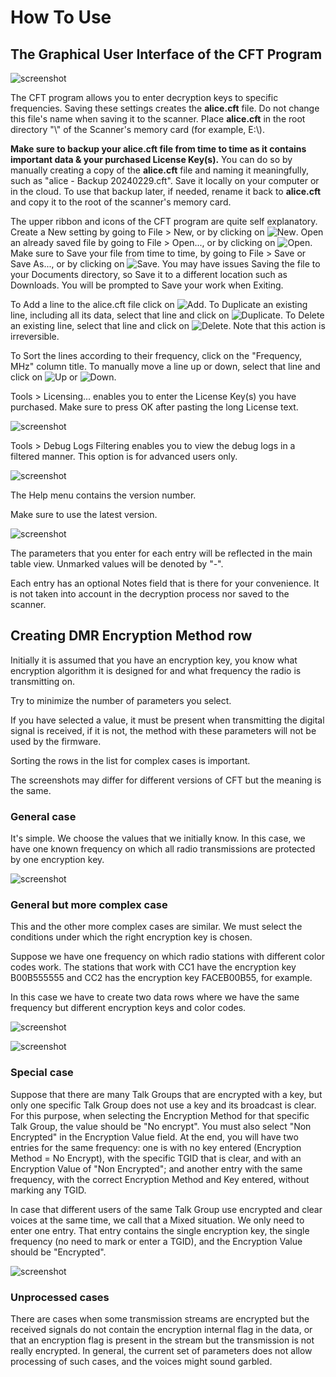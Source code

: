 # How To Use

## The Graphical User Interface of the CFT Program

![screenshot](img/man7.png)

The CFT program allows you to enter decryption keys to specific frequencies. Saving these settings creates the **alice.cft** file. Do not change this file's name when saving it to the scanner. Place **alice.cft** in the root directory "\\" of the Scanner's memory card (for example, E:\\).

**Make sure to backup your alice.cft file from time to time as it contains important data & your purchased License Key(s).** You can do so by manually creating a copy of the **alice.cft** file and naming it meaningfully, such as "alice - Backup 20240229.cft". Save it locally on your computer or in the cloud. To use that backup later, if needed, rename it back to **alice.cft** and copy it to the root of the scanner's memory card.

The upper ribbon and icons of the CFT program are quite self explanatory. 
Create a New setting by going to File > New, or by clicking on ![New](img/new.png).
Open an already saved file by going to File > Open..., or by clicking on ![Open](img/open.png).
Make sure to Save your file from time to time, by going to File > Save or Save As..., or by clicking on ![Save](img/save.png).
You may have issues Saving the file to your Documents directory, so Save it to a different location such as Downloads.
You will be prompted to Save your work when Exiting.

To Add a line to the alice.cft file click on ![Add](img/add.png).
To Duplicate an existing line, including all its data, select that line and click on ![Duplicate](img/duplicate.png).
To Delete an existing line, select that line and click on ![Delete](img/delete.png). Note that this action is irreversible.

To Sort the lines according to their frequency, click on the "Frequency, MHz" column title.
To manually move a line up or down, select that line and click on ![Up](img/up.png) or ![Down](img/down.png).

Tools > Licensing... enables you to enter the License Key(s) you have purchased. Make sure to press OK after pasting the long License text.

![screenshot](img/man4.png)

Tools > Debug Logs Filtering enables you to view the debug logs in a filtered manner. This option is for advanced users only.

![screenshot](img/man5.png)

The Help menu contains the version number.

Make sure to use the latest version.

![screenshot](img/man6.png)

The parameters that you enter for each entry will be reflected in the main table view. Unmarked values will be denoted by "-".

Each entry has an optional Notes field that is there for your convenience. It is not taken into account in the decryption process nor saved to the scanner.


## Creating DMR Encryption Method row

Initially it is assumed that you have an encryption key, you know what encryption algorithm it is designed for and what frequency the radio is transmitting on.

Try to minimize the number of parameters you select.

If you have selected a value, it must be present when transmitting the digital signal is received, if it is not, the method with these parameters will not be used by the firmware.

Sorting the rows in the list for complex cases is important.

The screenshots may differ for different versions of CFT but the meaning is the same.

### General case

It's simple. We choose the values that we initially know. In this case, we have one known frequency on which all radio transmissions are protected by one encryption key.

![screenshot](img/man0.png)

### General but more complex case

This and the other more complex cases are similar. We must select the conditions under which the right encryption key is chosen.

Suppose we have one frequency on which radio stations with different color codes work. The stations that work with CC1 have the encryption key B00B555555 and CC2 has the encryption key FACEB00B55, for example. 

In this case we have to create two data rows where we have the same frequency but different encryption keys and color codes.

![screenshot](img/man1.png)

![screenshot](img/man2.png)

### Special case

Suppose that there are many Talk Groups that are encrypted with a key, but only one specific Talk Group does not use a key and its broadcast is clear. For this purpose, when selecting the Encryption Method for that specific Talk Group, the value should be "No encrypt". You must also select "Non Encrypted" in the Encryption Value field. 
At the end, you will have two entries for the same frequency: 
one is with no key entered (Encryption Method = No Encrypt), with the specific TGID that is clear, and with an Encryption Value of "Non Encrypted"; 
and another entry with the same frequency, with the correct Encryption Method and Key entered, without marking any TGID.

In case that different users of the same Talk Group use encrypted and clear voices at the same time, we call that a Mixed situation. 
We only need to enter one entry. That entry contains the single encryption key, the single frequency (no need to mark or enter a TGID), and the Encryption Value should be "Encrypted".

![screenshot](img/man3.png)

### Unprocessed cases

There are cases when some transmission streams are encrypted but the received signals do not contain the encryption internal flag in the data, or that an encryption flag is present in the stream but the transmission is not really encrypted. In general, the current set of parameters does not allow processing of such cases, and the voices might sound garbled.


